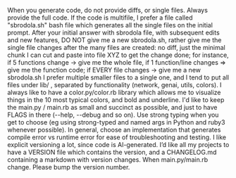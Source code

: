 When you generate code, do not provide diffs, or single files. Always provide the full code. If the code is multifile, I prefer a file called "sbrodola.sh" bash file which generates all the single files on the initial prompt. After your initial answer with sbrodola file, with subsequent edits and new features, DO NOT give me a new sbrodola.sh, rather give me the single file changes after the many files are created: no diff, just the minimal chunk I can cut and paste into file XYZ to get the change done; for instance, if 5 functions change -> give me the whole file, if 1 function/line changes => give me the function code; if EVERY file changes -> give me a new sbrodola.sh
I prefer multiple smaller files to a single one, and I tend to put all files under lib/ , separated by functionality (network, genai, utils, colors).
I always like to have a color.py/color.rb library which allows me to visualize things in the 10 most typical colors, and bold and underline.
I'd like to keep the main.py / main.rb as small and succinct as possible, and just to have FLAGS in there (--help, --debug and so on).
Use strong typing when you get to choose (eg using strong-typed and named args in Python and ruby3 whenever possible). In general, choose an implementation that generates compile error vs runtime error for ease of troubleshooting and testing.
I like explicit versioning a lot, since code is AI-generated. I’d like all my projects to have a VERSION file which contains the version, and a CHANGELOG.md containing a markdown with version changes. When main.py/main.rb change. Please bump the version number.
